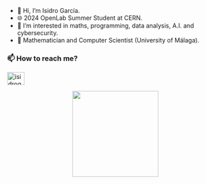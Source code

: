 - 👋 Hi, I’m Isidro García.
- 🌐 2024 OpenLab Summer Student at CERN.
- 👀 I’m interested in maths, programming, data analysis, A.I. and cybersecurity.
- 🌱 Mathematician and Computer Scientist (University of Málaga).

<h3 align="left">📫 How to reach me?</h3>
<p align="left">
<a href="https://linkedin.com/in/isidrogarcía17" target="blank"><img align="center" src="https://raw.githubusercontent.com/rahuldkjain/github-profile-readme-generator/master/src/images/icons/Social/linked-in-alt.svg" alt="isidrogarcía17" height="30" width="40" /></a>
</p>
<p align="center">
<a href="https://github.com">
<!-- <img height="200em" src="https://github-readme-stats.vercel.app/api/top-langs/?username=Isi-17&layout=compact&langs_count=10&&locale=en" /> -->
<img height="200em" src="https://github-readme-stats-eight-theta.vercel.app/api/top-langs/?username=Isi-17&layout=compact&langs_count=8&theme=algolia"/>
</a>
</p>
